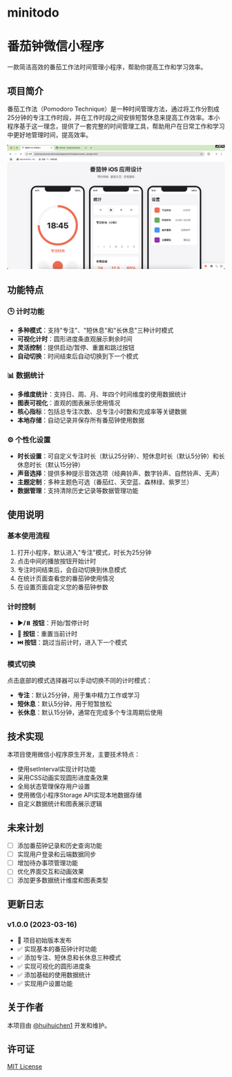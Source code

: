 # minitodo

<!--
 * @Author: JavaPub
 * @Date: 2025-03-19 10:39:08
 * @LastEditors: your name
 * @LastEditTime: 2025-03-19 11:06:22
 * @Description: Here is the JavaPub code base. Search JavaPub on the whole web.
 * @FilePath: /minitodo/README.md
-->
# 番茄钟微信小程序

一款简洁高效的番茄工作法时间管理小程序，帮助你提高工作和学习效率。

## 项目简介

番茄工作法（Pomodoro Technique）是一种时间管理方法，通过将工作分割成25分钟的专注工作时段，并在工作时段之间安排短暂休息来提高工作效率。本小程序基于这一理念，提供了一套完整的时间管理工具，帮助用户在日常工作和学习中更好地管理时间，提高效率。

![ui.png](ui.png)

## 功能特点

### 🕒 计时功能
- **多种模式**：支持"专注"、"短休息"和"长休息"三种计时模式
- **可视化计时**：圆形进度条直观展示剩余时间
- **灵活控制**：提供启动/暂停、重置和跳过按钮
- **自动切换**：时间结束后自动切换到下一个模式

### 📊 数据统计
- **多维度统计**：支持日、周、月、年四个时间维度的使用数据统计
- **图表可视化**：直观的图表展示使用情况
- **核心指标**：包括总专注次数、总专注小时数和完成率等关键数据
- **本地存储**：自动记录并保存所有番茄钟使用数据

### ⚙️ 个性化设置
- **时长设置**：可自定义专注时长（默认25分钟）、短休息时长（默认5分钟）和长休息时长（默认15分钟）
- **声音选择**：提供多种提示音效选项（经典铃声、数字铃声、自然铃声、无声）
- **主题定制**：多种主题色可选（番茄红、天空蓝、森林绿、紫罗兰）
- **数据管理**：支持清除历史记录等数据管理功能

## 使用说明

### 基本使用流程
1. 打开小程序，默认进入"专注"模式，时长为25分钟
2. 点击中间的播放按钮开始计时
3. 专注时间结束后，会自动切换到休息模式
4. 在统计页面查看您的番茄钟使用情况
5. 在设置页面自定义您的番茄钟参数

### 计时控制
- **▶️/⏸️ 按钮**：开始/暂停计时
- **🔄 按钮**：重置当前计时
- **⏭️ 按钮**：跳过当前计时，进入下一个模式

### 模式切换
点击底部的模式选择器可以手动切换不同的计时模式：
- **专注**：默认25分钟，用于集中精力工作或学习
- **短休息**：默认5分钟，用于短暂放松
- **长休息**：默认15分钟，通常在完成多个专注周期后使用

## 技术实现

本项目使用微信小程序原生开发，主要技术特点：
- 使用setInterval实现计时功能
- 采用CSS动画实现圆形进度条效果
- 全局状态管理保存用户设置
- 使用微信小程序Storage API实现本地数据存储
- 自定义数据统计和图表展示逻辑

## 未来计划

- [ ] 添加番茄钟记录和历史查询功能
- [ ] 实现用户登录和云端数据同步
- [ ] 增加待办事项管理功能
- [ ] 优化界面交互和动画效果
- [ ] 添加更多数据统计维度和图表类型

## 更新日志

### v1.0.0 (2023-03-16)
- 🚀 项目初始版本发布
- ✅ 实现基本的番茄钟计时功能
- ✅ 添加专注、短休息和长休息三种模式
- ✅ 实现可视化的圆形进度条
- ✅ 添加基础的使用数据统计
- ✅ 实现用户设置功能

## 关于作者

本项目由 [@huihuichen1](https://github.com/huihuichen1) 开发和维护。

## 许可证

[MIT License](LICENSE) 
